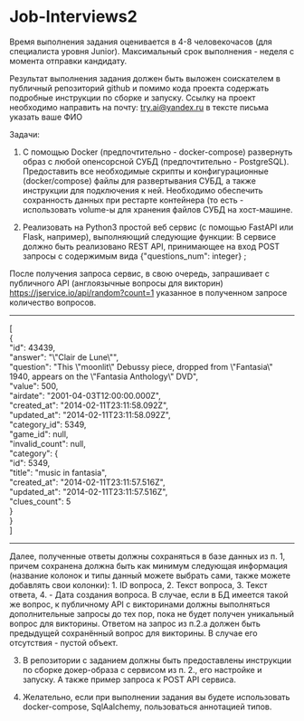# Job-Interviews2


Время выполнения задания оценивается в 4-8 человекочасов (для специалиста уровня Junior). 
Максимальный срок выполнения - неделя с момента отправки кандидату. 

Результат выполнения задания должен быть выложен соискателем в публичный репозиторий github и помимо кода проекта содержать подробные инструкции по сборке и запуску. Ссылку на проект необходимо направить на почту: try.ai@yandex.ru в тексте письма указать ваше ФИО


Задачи:

1. С помощью Docker (предпочтительно - docker-compose) развернуть образ с любой опенсорсной СУБД (предпочтительно - PostgreSQL). Предоставить все необходимые скрипты и конфигурационные (docker/compose) файлы для развертывания СУБД, а также инструкции для подключения к ней. Необходимо обеспечить сохранность данных при рестарте контейнера (то есть - использовать volume-ы для хранения файлов СУБД на хост-машине.


2. Реализовать на Python3 простой веб сервис (с помощью FastAPI или Flask, например), выполняющий следующие функции:
В сервисе должно быть реализовано REST API, принимающее на вход POST запросы с содержимым вида {"questions_num": integer}  ;

После получения запроса сервис, в свою очередь, запрашивает с публичного API (англоязычные вопросы для викторин) https://jservice.io/api/random?count=1 указанное в полученном запросе количество вопросов.
<hr>
[<br>
{<br>
"id": 43439,<br>
"answer": "\"Clair de Lune\"",<br>
"question": "This \"moonlit\" Debussy piece, dropped from \"Fantasia\" 1940, appears on the \"Fantasia Anthology\" DVD",<br>
"value": 500,<br>
"airdate": "2001-04-03T12:00:00.000Z",<br>
"created_at": "2014-02-11T23:11:58.092Z",<br>
"updated_at": "2014-02-11T23:11:58.092Z",<br>
"category_id": 5349,<br>
"game_id": null,<br>
"invalid_count": null,<br>
"category": {<br>
"id": 5349,<br>
"title": "music in fantasia",<br>
"created_at": "2014-02-11T23:11:57.516Z",<br>
"updated_at": "2014-02-11T23:11:57.516Z",<br>
"clues_count": 5<br>
}<br>
}<br>
]<br>
<hr>
Далее, полученные ответы должны сохраняться в базе данных из п. 1, причем сохранена должна быть как минимум следующая информация (название колонок и типы данный можете выбрать сами, также можете добавлять свои колонки): 1. ID вопроса, 2. Текст вопроса, 3. Текст ответа, 4. - Дата создания вопроса. В случае, если в БД имеется такой же вопрос, к публичному API с викторинами должны выполняться дополнительные запросы до тех пор, пока не будет получен уникальный вопрос для викторины.
Ответом на запрос из п.2.a должен быть предыдущей сохранённый вопрос для викторины. В случае его отсутствия - пустой объект.

3. В репозитории с заданием должны быть предоставлены инструкции по сборке докер-образа с сервисом из п. 2., его настройке и запуску. А также пример запроса к POST API сервиса.

4. Желательно, если при выполнении задания вы будете использовать docker-compose, SqlAalchemy,  пользоваться аннотацией типов.

